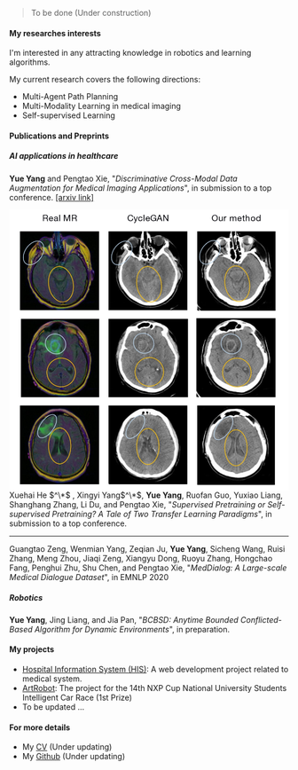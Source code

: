 > To be done (Under construction)

#### My researches interests
I'm interested in any attracting knowledge in robotics and learning algorithms. 

My current research covers the following directions:
- Multi-Agent Path Planning
- Multi-Modality Learning in medical imaging
- Self-supervised Learning

#### Publications and Preprints

##### AI applications in healthcare

**Yue Yang** and Pengtao Xie, "*Discriminative Cross-Modal Data Augmentation for Medical Imaging Applications*",
in submission to a top conference. [\[arxiv link\]](https://arxiv.org/abs/2010.03468)  

<img style="float: right;" src="../../img/paper_imgs/iclr21.jpg">

<hr>

Xuehai He $^\*$ , Xingyi Yang$^\*$, **Yue Yang**, Ruofan Guo, Yuxiao Liang, Shanghang Zhang, Li Du, and Pengtao Xie, 
"*Supervised Pretraining or Self-supervised Pretraining? A Tale of Two Transfer Learning Paradigms*", in submission to a top conference.

<hr>

Guangtao Zeng, Wenmian Yang, Zeqian Ju, **Yue Yang**, Sicheng Wang, Ruisi Zhang, Meng Zhou, Jiaqi Zeng, Xiangyu Dong,
Ruoyu Zhang, Hongchao Fang, Penghui Zhu, Shu Chen, and Pengtao Xie, "*MedDialog: A Large-scale Medical Dialogue Dataset*", in EMNLP 2020
##### Robotics
**Yue Yang**, Jing Liang, and Jia Pan, "*BCBSD: Anytime Bounded Conflicted-Based Algorithm for Dynamic Environments*", in preparation.

#### My projects
- [Hospital Information System (HIS)](https://github.com/The-chosen/Hospital-Information-System-NEU-proj): A web development project related to medical system.
- [ArtRobot](https://github.com/The-chosen/ArtRobot-NEU): The project for the 14th NXP Cup National University Students Intelligent Car Race (1st Prize)
- To be updated ...

#### For more details
- My [CV](https://github.com/The-chosen/The-chosen.github.io/blob/master/CV_Yue_Yang(keep%20updating).pdf) (Under updating)
- My [Github](https://github.com/The-chosen) (Under updating)














<!-- Hi, I am _@huxpro_ (Huang, Xuan), a software engineer & a designer. I am currently working on programming langugaes at [Facebook](https://www.facebook.com/). I previously worked as Web Front-End Engineer at [Alibaba Trip](https://www.alitrip.com/); Web Front-End Infrastructure Team Lead at [Wepiao.com](https://www.crunchbase.com/organization/wepiao#/entity); And [Invited Consultant on PWA](<(https://medium.com/elemefe/upgrading-ele-me-to-progressive-web-app-2a446832e509)>) at [Ele.me](https://github.com/elemefe/).

I studied Digital Media Art and graduated from [Communication University of China](https://en.wikipedia.org/wiki/Communication_University_of_China) by 2016, and am studying Computer Science at [Rochester Institute of Technology](https://en.wikipedia.org/wiki/Rochester_Institute_of_Technology) from 2017. -->



<!-- |     | 💔️           | ❤️ ️                                          | ❤️❤️ ️                                          | ❤️❤️❤️ ️                                      |
| --- | ------------- | --------------------------------------------- | ----------------------------------------------- | --------------------------------------------- |
| 😅  | `PHP` `BASIC` | `C` `Prolog` <br> `Objective-C`               | `Kotlin` `Dart` `MIPS`                          | `Swift` `Agda` `Idris`                        |
| 🧐  |               | `C++` `Hack` <br> `Scheme` `Racket` `Clojure` | `C++ >11` `C#` `Typed Py` <br> `ActionScript 3` | `Scala` `Rust`                                |
| 😏  | `Shell`       | `Java` `Python`                               | `TypeScript` `Flow` `WASM`                      | `Haskell` `Coq` <br> `SML` `OCaml` `ReasonML` |
| 🤓  |               | `JavaScript`                                  | `Javascript >ES6`                               | `λ` `Λ` `Π` `Σ`                               |

> To be continue: `Fortran` `Smalltalk` `Pascal` `Forth` `Ruby` `CoffeeScript` `Go` `Elm` `Erlang` `Elixir` `F#` `F*` `Q#` `Nim` `Haxe` `Cyclone` `VimScript` `Perl` `Lua` `AppleScript` -->


<!-- - [Upgrading to Progressive Web Apps][9] · [JSConf China Shanghai 2017](http://2017.jsconf.cn/)
- Building Progressive Web Apps · [CSDI Guangzhou 2017](http://www.csdisummit.com/)
- The State of Progressive Web App · GDG IO Redux Beijing 2017
- PWA Rehashing · Baidu HQ Beijing 2017
- [Service Worker 101][5] · GDG DevFest Beijing 2016
- [Progressive Web Apps][4] · QCon Shanghai 2016
- Progressive Web App in my POV · GDG IO Redux Beijing 2016
- [CSS Still Sucks 2015][2] · 2015
- [JavaScript Modularization Journey][1] · 2015

[1]: //huangxuan.me/2015/07/09/js-module-7day/
[2]: //huangxuan.me/2015/12/28/css-sucks-2015/
[3]: //huangxuan.me/2016/06/05/pwa-in-my-pov/
[4]: //huangxuan.me/2016/10/20/pwa-qcon2016/
[5]: //huangxuan.me/2016/11/20/sw-101-gdgdf/
[6]: https://yanshuo.io/assets/player/?deck=58ac8598b123db0067292f92 "PWA Rehashing"
[7]: https://yanshuo.io/assets/player/?deck=593ad6fbfe88c2006a0a0d6d "The State of PWA"
[8]: https://yanshuo.io/assets/player/?deck=594d673d570c357d0698a950 "Building PWA"
[9]: //huangxuan.me/jsconfcn2017/ -->
